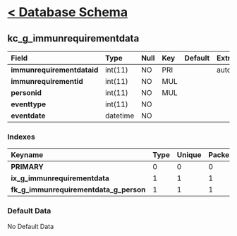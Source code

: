 # [< Database Schema](DatabaseSchema.md) #

## kc\_g\_immunrequirementdata ##
| **Field** | Type | Null | Key | Default | Extra | Comment |
|:----------|:-----|:-----|:----|:--------|:------|:--------|
| **immunrequirementdataid** | int(11) | NO | PRI |  | auto\_increment |  |
| **immunrequirementid** | int(11) | NO | MUL |  |  |  |
| **personid** | int(11) | NO | MUL |  |  |  |
| **eventtype** | int(11) | NO |  |  |  |  |
| **eventdate** | datetime | NO |  |  |  |  |


### Indexes ###
| **Keyname** | Type | Unique | Packed | Column | Seq | Cardinality | Collation | Null | Comment |
|:------------|:-----|:-------|:-------|:-------|:----|:------------|:----------|:-----|:--------|
| **PRIMARY** | 0 | 0 | 0 | immunrequirementdataid | 1 | 0 | A | 0 | 0 |
| **ix\_g\_immunrequirementdata** | 1 | 1 | 1 | immunrequirementid | 1 |  | A | 1 | 1 |
| **fk\_g\_immunrequirementdata\_g\_person** | 1 | 1 | 1 | personid | 1 |  | A | 1 | 1 |


### Default Data ###
No Default Data